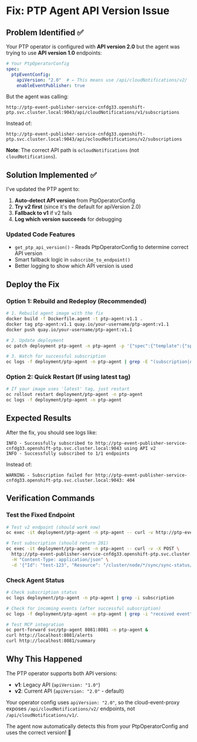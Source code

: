 # Fix: PTP Agent API Version Issue

## Problem Identified ✅

Your PTP operator is configured with **API version 2.0** but the agent was trying to use **API version 1.0** endpoints:

```yaml
# Your PtpOperatorConfig
spec:
  ptpEventConfig:
    apiVersion: "2.0"  # ← This means use /api/cloudNotifications/v2/
    enableEventPublisher: true
```

But the agent was calling:
```
http://ptp-event-publisher-service-cnfdg33.openshift-ptp.svc.cluster.local:9043/api/cloudNotifications/v1/subscriptions
```

Instead of:
```
http://ptp-event-publisher-service-cnfdg33.openshift-ptp.svc.cluster.local:9043/api/ocloudNotifications/v2/subscriptions
```

**Note**: The correct API path is `ocloudNotifications` (not `cloudNotifications`).

## Solution Implemented ✅

I've updated the PTP agent to:

1. **Auto-detect API version** from PtpOperatorConfig
2. **Try v2 first** (since it's the default for apiVersion 2.0)
3. **Fallback to v1** if v2 fails
4. **Log which version succeeds** for debugging

### Updated Code Features

- `get_ptp_api_version()` - Reads PtpOperatorConfig to determine correct API version
- Smart fallback logic in `subscribe_to_endpoint()`
- Better logging to show which API version is used

## Deploy the Fix

### Option 1: Rebuild and Redeploy (Recommended)

```bash
# 1. Rebuild agent image with the fix
docker build -f Dockerfile.agent -t ptp-agent:v1.1 .
docker tag ptp-agent:v1.1 quay.io/your-username/ptp-agent:v1.1
docker push quay.io/your-username/ptp-agent:v1.1

# 2. Update deployment
oc patch deployment ptp-agent -n ptp-agent -p '{"spec":{"template":{"spec":{"containers":[{"name":"ptp-agent","image":"quay.io/your-username/ptp-agent:v1.1"}]}}}}'

# 3. Watch for successful subscription
oc logs -f deployment/ptp-agent -n ptp-agent | grep -E "(subscription|API|Successfully)"
```

### Option 2: Quick Restart (If using latest tag)

```bash
# If your image uses 'latest' tag, just restart
oc rollout restart deployment/ptp-agent -n ptp-agent
oc logs -f deployment/ptp-agent -n ptp-agent
```

## Expected Results

After the fix, you should see logs like:

```
INFO - Successfully subscribed to http://ptp-event-publisher-service-cnfdg33.openshift-ptp.svc.cluster.local:9043 using API v2
INFO - Successfully subscribed to 1/1 endpoints
```

Instead of:
```
WARNING - Subscription failed for http://ptp-event-publisher-service-cnfdg33.openshift-ptp.svc.cluster.local:9043: 404
```

## Verification Commands

### Test the Fixed Endpoint

```bash
# Test v2 endpoint (should work now)
oc exec -it deployment/ptp-agent -n ptp-agent -- curl -v http://ptp-event-publisher-service-cnfdg33.openshift-ptp.svc.cluster.local:9043/api/ocloudNotifications/v2/health

# Test subscription (should return 201)
oc exec -it deployment/ptp-agent -n ptp-agent -- curl -v -X POST \
  http://ptp-event-publisher-service-cnfdg33.openshift-ptp.svc.cluster.local:9043/api/ocloudNotifications/v2/subscriptions \
  -H "Content-Type: application/json" \
  -d '{"Id": "test-123", "Resource": "/cluster/node/*/sync/sync-status/sync-state", "EndpointUri": "http://ptp-agent.ptp-agent.svc.cluster.local:8080/event"}'
```

### Check Agent Status

```bash
# Check subscription status
oc logs deployment/ptp-agent -n ptp-agent | grep -i subscription

# Check for incoming events (after successful subscription)
oc logs -f deployment/ptp-agent -n ptp-agent | grep -i "received event"

# Test MCP integration
oc port-forward svc/ptp-agent 8081:8081 -n ptp-agent &
curl http://localhost:8081/alerts
curl http://localhost:8081/summary
```

## Why This Happened

The PTP operator supports both API versions:
- **v1**: Legacy API (`apiVersion: "1.0"`)
- **v2**: Current API (`apiVersion: "2.0"` - default)

Your operator config uses `apiVersion: "2.0"`, so the cloud-event-proxy exposes `/api/cloudNotifications/v2/` endpoints, not `/api/cloudNotifications/v1/`.

The agent now automatically detects this from your PtpOperatorConfig and uses the correct version! 🎯
